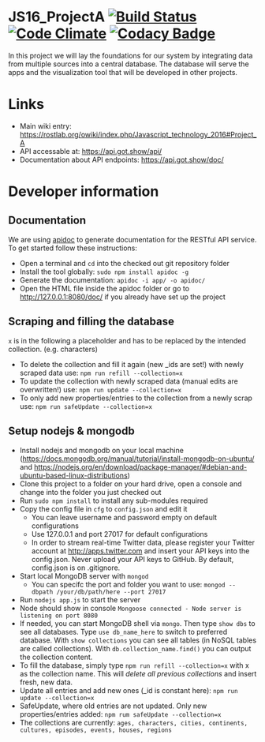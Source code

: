 # JS16_ProjectA [![Build Status](https://travis-ci.org/Rostlab/JS16_ProjectA.svg?branch=master)](https://travis-ci.org/Rostlab/JS16_ProjectA) [![Code Climate](https://codeclimate.com/github/Rostlab/JS16_ProjectA/badges/gpa.svg)](https://codeclimate.com/github/Rostlab/JS16_ProjectA) [![Codacy Badge](https://api.codacy.com/project/badge/grade/b635e40a61ea43fc843008c5af01fba6)](https://www.codacy.com/app/mail_25/JS16_ProjectA)
In this project we will lay the foundations for our system by integrating data from multiple sources into a central database. The database will serve the apps and the visualization tool that will be developed in other projects.

# Links
  - Main wiki entry: https://rostlab.org/owiki/index.php/Javascript_technology_2016#Project_A
  - API accessable at: https://api.got.show/api/
  - Documentation about API endpoints: https://api.got.show/doc/


# Developer information
## Documentation

We are using [apidoc](http://apidocjs.com/) to generate documentation for the RESTful API service. To get started follow these instructions:
* Open a terminal and `cd` into the checked out git repository folder
* Install the tool globally: `sudo npm install apidoc -g`
* Generate the documentation: `apidoc -i app/ -o apidoc/`
* Open the HTML file inside the apidoc folder or go to http://127.0.0.1:8080/doc/ if you already have set up the project

## Scraping and filling the database

`x` is in the following a placeholder and has to be replaced by the intended collection. (e.g. characters)

* To delete the collection and fill it again (new _ids are set!) with newly scraped data use: `npm run refill --collection=x`
* To update the collection with newly scraped data (manual edits are overwritten!) use: `npm run update --collection=x`
* To only add new properties/entries to the collection from a newly scrap use: `npm run safeUpdate --collection=x`

## Setup nodejs & mongodb
* Install nodejs and mongodb on your local machine (https://docs.mongodb.org/manual/tutorial/install-mongodb-on-ubuntu/ and https://nodejs.org/en/download/package-manager/#debian-and-ubuntu-based-linux-distributions)
* Clone this project to a folder on your hard drive, open a console and change into the folder you just checked out
* Run `sudo npm install` to install any sub-modules required
* Copy the config file in `cfg` to `config.json` and edit it
	* You can leave username and password empty on default configurations 
	* Use 127.0.0.1 and port 27017 for default configurations
	* In order to stream real-time Twitter data, please register your Twitter account at http://apps.twitter.com and insert your API keys into the config.json. Never upload your API keys to GitHub. By default, config.json is on .gitignore.
* Start local MongoDB server with `mongod`
	* You can specifc the port and folder you want to use: `mongod --dbpath /your/db/path/here --port 27017`
* Run `nodejs app.js` to start the server
* Node should show in console `Mongoose connected - Node server is listening on port 8080`
* If needed, you can start MongoDB shell via `mongo`. Then type `show dbs` to see all databases. Type `use db_name_here` to switch to preferred database. With `show collections` you can see all tables (in NoSQL tables are called collections). With `db.collection_name.find()` you can output the collection content.
* To fill the database, simply type `npm run refill --collection=x` with x as the collection name. This will _delete all previous collections_ and insert fresh, new data.
* Update all entries and add new ones (_id is constant here): `npm run update --collection=x`
* SafeUpdate, where old entries are not updated. Only new properties/entries added: `npm rum safeUpdate --collection=x`
* The collections are currently: `ages, characters, cities, continents, cultures, episodes, events, houses, regions`
